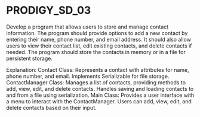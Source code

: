# PRODIGY_SD_03

Develop a program that allows users to store and manage contact information. The program should provide options to add a new contact by entering their name, phone number, and email address. It should also allow users to view their contact list, edit existing contacts, and delete contacts if needed. The program should store the contacts in memory or in a file for persistent storage.  

Explanation:
Contact Class: Represents a contact with attributes for name, phone number, and email. Implements Serializable for file storage.
ContactManager Class: Manages a list of contacts, providing methods to add, view, edit, and delete contacts. Handles saving and loading contacts to and from a file using serialization.
Main Class: Provides a user interface with a menu to interact with the ContactManager. Users can add, view, edit, and delete contacts based on their input.
